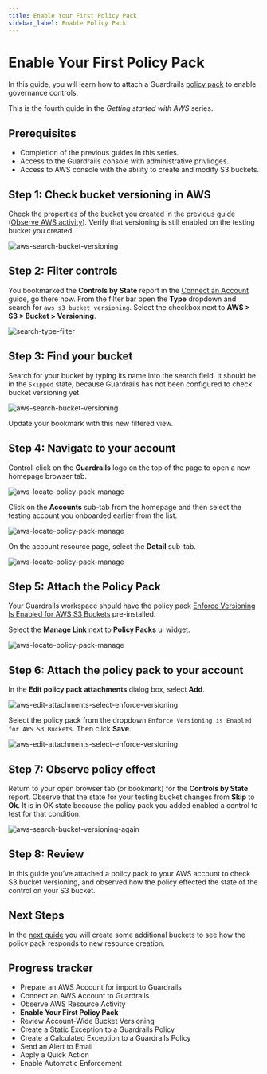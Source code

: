```yaml
---
title: Enable Your First Policy Pack
sidebar_label: Enable Policy Pack
---
```



# Enable Your First Policy Pack

In this guide, you will learn how to attach a Guardrails [policy pack](https://turbot.com/guardrails/docs/guides/configuring-guardrails/policy-packs) to enable governance controls.

This is the fourth guide in the *Getting started with AWS* series.

## Prerequisites

- Completion of the previous guides in this series.
- Access to the Guardrails console with administrative privlidges.
- Access to AWS console with the ability to create and modify S3 buckets.

## Step 1: Check bucket versioning in AWS

Check the properties of the bucket you created in the previous guide ([Observe AWS activity](/guardrails/docs/getting-started/getting-started-aws/observe-aws-activity)). Verify that versioning is still enabled on the testing bucket you created.

<p><img alt="aws-search-bucket-versioning" src="/images/docs/guardrails/getting-started/getting-started-aws/enable-policy-pack/bucket-versioning-enabled.png"/></p>

## Step 2: Filter controls

You bookmarked the **Controls by State** report in the [Connect an Account](/guardrails/docs/getting-started/getting-started-aws/observe-aws-activity) guide, go there now. From the filter bar open the **Type** dropdown and search for `aws s3 bucket versioning`. Select the checkbox next to **AWS > S3 > Bucket > Versioning**. 

<p><img alt="search-type-filter" src="/images/docs/guardrails/getting-started/getting-started-aws/enable-policy-pack/search-type-filter.png"/></p>

## Step 3: Find your bucket

Search for your bucket by typing its name into the search field. It should be in the `Skipped` state, because Guardrails has not been configured to check bucket versioning yet.

<p><img alt="aws-search-bucket-versioning" src="/images/docs/guardrails/getting-started/getting-started-aws/enable-policy-pack/search-filtered-versioning-controls.png"/></p>

Update your bookmark with this new filtered view.

## Step 4: Navigate to your account

Control-click on the **Guardrails** logo on the top of the page to open a new homepage browser tab.

<p><img alt="aws-locate-policy-pack-manage" src="/images/docs/guardrails/getting-started/getting-started-aws/enable-policy-pack/navigate-1.png"/></p>

Click on the **Accounts** sub-tab from the homepage and then select the testing account you onboarded earlier from the list.

<p><img alt="aws-locate-policy-pack-manage" src="/images/docs/guardrails/getting-started/getting-started-aws/enable-policy-pack/navigate-2.png"/></p>

On the account resource page, select the **Detail** sub-tab.

<p><img alt="aws-locate-policy-pack-manage" src="/images/docs/guardrails/getting-started/getting-started-aws/enable-policy-pack/navigate-3.png"/></p>


## Step 5: Attach the Policy Pack

Your Guardrails workspace should have the policy pack [Enforce Versioning Is Enabled for AWS S3 Buckets](https://hub.guardrails.turbot.com/policy-packs/aws_s3_enforce_versioning_is_enabled_for_buckets) pre-installed.

Select the **Manage Link** next to **Policy Packs** ui widget.

<p><img alt="aws-locate-policy-pack-manage" src="/images/docs/guardrails/getting-started/getting-started-aws/enable-policy-pack/aws-locate-policy-pack-manage.png"/></p>

## Step 6: Attach the policy pack to your account

In the **Edit policy pack attachments** dialog box, select **Add**.

<p><img alt="aws-edit-attachments-select-enforce-versioning" src="/images/docs/guardrails/getting-started/getting-started-aws/enable-policy-pack/enforce-versioning-1.png"/></p>

Select the policy pack from the dropdown `Enforce Versioning is Enabled for AWS S3 Buckets`. Then click **Save**.

<p><img alt="aws-edit-attachments-select-enforce-versioning" src="/images/docs/guardrails/getting-started/getting-started-aws/enable-policy-pack/enforce-versioning-2.png"/></p>

## Step 7: Observe policy effect

Return to your open browser tab (or bookmark) for the **Controls by State** report. Observe that the state for your testing bucket changes from **Skip** to **Ok**. It is in OK state because the policy pack you added enabled a control to test for that condition.

<p><img alt="aws-search-bucket-versioning-again" src="/images/docs/guardrails/getting-started/getting-started-aws/enable-policy-pack/aws-search-bucket-versioning-again.png"/></p>

## Step 8: Review

In this guide you’ve attached a policy pack to your AWS account to check S3 bucket versioning, and observed how the policy effected the state of the control on your S3 bucket.

## Next Steps

In the [next guide](/guardrails/docs/getting-started/getting-started-aws/review-across-account) you will create some additional buckets to see how the policy pack responds to new resource creation.


## Progress tracker

- Prepare an AWS Account for import to Guardrails
- Connect an AWS Account to Guardrails
- Observe AWS Resource Activity
- **Enable Your First Policy Pack**
- Review Account-Wide Bucket Versioning
- Create a Static Exception to a Guardrails Policy
- Create a Calculated Exception to a Guardrails Policy
- Send an Alert to Email
- Apply a Quick Action
- Enable Automatic Enforcement
